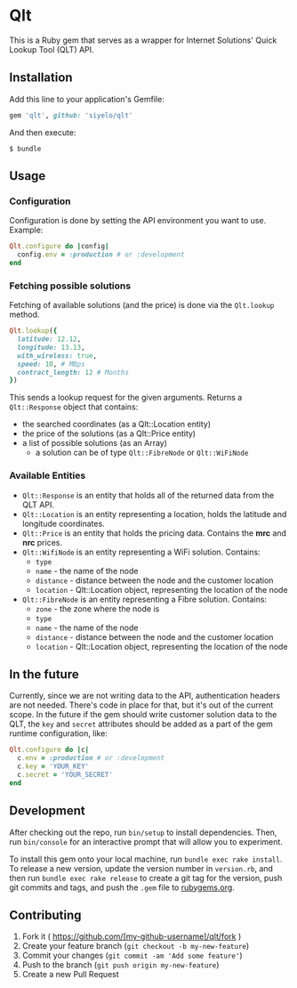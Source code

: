# Qlt

This is a Ruby gem that serves as a wrapper for Internet Solutions' Quick Lookup Tool (QLT) API.

## Installation

Add this line to your application's Gemfile:

```ruby
gem 'qlt', github: 'siyelo/qlt'
```

And then execute:

    $ bundle

## Usage

### Configuration

Configuration is done by setting the API environment you want to use. Example:

```ruby
Qlt.configure do |config|
  config.env = :production # or :development
end
```

### Fetching possible solutions

Fetching of available solutions (and the price) is done via the ```Qlt.lookup``` method.

```ruby
Qlt.lookup({
  latitude: 12.12,
  longitude: 13.13,
  with_wireless: true,
  speed: 10, # MBps
  contract_length: 12 # Months
})
```

This sends a lookup request for the given arguments. Returns a ```Qlt::Response``` object that contains:
- the searched coordinates (as a Qlt::Location entity)
- the price of the solutions (as a Qlt::Price entity)
- a list of possible solutions (as an Array)
  - a solution can be of type ```Qlt::FibreNode``` or ```Qlt::WiFiNode```

### Available Entities

- ```Qlt::Response``` is an entity that holds all of the returned data from the QLT API.
- ```Qlt::Location``` is an entity representing a location, holds the latitude and longitude coordinates.
- ```Qlt::Price``` is an entity that holds the pricing data. Contains the **mrc** and **nrc** prices.
- ```Qlt::WifiNode``` is an entity representing a WiFi solution. Contains:
  - ```type```
  - ```name``` - the name of the node
  - ```distance``` - distance between the node and the customer location
  - ```location``` - Qlt::Location object, representing the location of the node
- ```Qlt::FibreNode``` is an entity representing a Fibre solution. Contains:
  - ```zone``` - the zone where the node is
  - ```type```
  - ```name``` - the name of the node
  - ```distance``` - distance between the node and the customer location
  - ```location``` - Qlt::Location object, representing the location of the node

## In the future

Currently, since we are not writing data to the API, authentication headers are not needed.
There's code in place for that, but it's out of the current scope. In the future if
the gem should write customer solution data to the QLT, the ```key``` and ```secret``` attributes
should be added as a part of the gem runtime configuration, like:

```ruby
Qlt.configure do |c|
  c.env = :production # or :development
  c.key = 'YOUR_KEY'
  c.secret = 'YOUR_SECRET'
end
```

## Development

After checking out the repo, run `bin/setup` to install dependencies. Then, run `bin/console` for an interactive prompt that will allow you to experiment.

To install this gem onto your local machine, run `bundle exec rake install`. To release a new version, update the version number in `version.rb`, and then run `bundle exec rake release` to create a git tag for the version, push git commits and tags, and push the `.gem` file to [rubygems.org](https://rubygems.org).

## Contributing

1. Fork it ( https://github.com/[my-github-username]/qlt/fork )
2. Create your feature branch (`git checkout -b my-new-feature`)
3. Commit your changes (`git commit -am 'Add some feature'`)
4. Push to the branch (`git push origin my-new-feature`)
5. Create a new Pull Request
